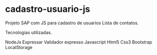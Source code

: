 # cadastro-usuario-js
Projeto SAP com JS para cadastro de usuarios
Lista de contatos.

Tecnologias utilizadas.

NodeJs
Expressar
Validador expresso
Javascript
Html5
Css3
Bootstrap
LocalStorage
